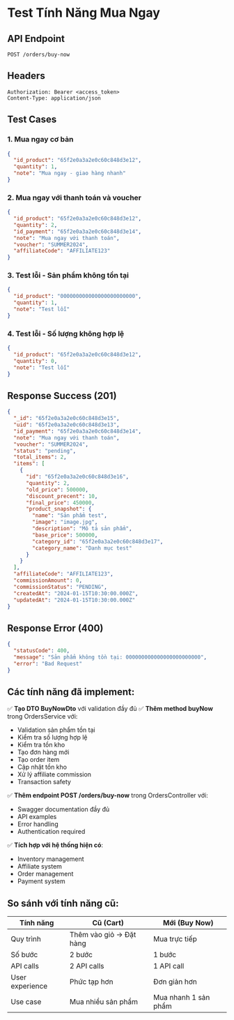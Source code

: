 # Test Tính Năng Mua Ngay

## API Endpoint
```
POST /orders/buy-now
```

## Headers
```
Authorization: Bearer <access_token>
Content-Type: application/json
```

## Test Cases

### 1. Mua ngay cơ bản
```json
{
  "id_product": "65f2e0a3a2e0c60c848d3e12",
  "quantity": 1,
  "note": "Mua ngay - giao hàng nhanh"
}
```

### 2. Mua ngay với thanh toán và voucher
```json
{
  "id_product": "65f2e0a3a2e0c60c848d3e12",
  "quantity": 2,
  "id_payment": "65f2e0a3a2e0c60c848d3e14",
  "note": "Mua ngay với thanh toán",
  "voucher": "SUMMER2024",
  "affiliateCode": "AFFILIATE123"
}
```

### 3. Test lỗi - Sản phẩm không tồn tại
```json
{
  "id_product": "000000000000000000000000",
  "quantity": 1,
  "note": "Test lỗi"
}
```

### 4. Test lỗi - Số lượng không hợp lệ
```json
{
  "id_product": "65f2e0a3a2e0c60c848d3e12",
  "quantity": 0,
  "note": "Test lỗi"
}
```

## Response Success (201)
```json
{
  "_id": "65f2e0a3a2e0c60c848d3e15",
  "uid": "65f2e0a3a2e0c60c848d3e13",
  "id_payment": "65f2e0a3a2e0c60c848d3e14",
  "note": "Mua ngay với thanh toán",
  "voucher": "SUMMER2024",
  "status": "pending",
  "total_items": 2,
  "items": [
    {
      "id": "65f2e0a3a2e0c60c848d3e16",
      "quantity": 2,
      "old_price": 500000,
      "discount_precent": 10,
      "final_price": 450000,
      "product_snapshot": {
        "name": "Sản phẩm test",
        "image": "image.jpg",
        "description": "Mô tả sản phẩm",
        "base_price": 500000,
        "category_id": "65f2e0a3a2e0c60c848d3e17",
        "category_name": "Danh mục test"
      }
    }
  ],
  "affiliateCode": "AFFILIATE123",
  "commissionAmount": 0,
  "commissionStatus": "PENDING",
  "createdAt": "2024-01-15T10:30:00.000Z",
  "updatedAt": "2024-01-15T10:30:00.000Z"
}
```

## Response Error (400)
```json
{
  "statusCode": 400,
  "message": "Sản phẩm không tồn tại: 000000000000000000000000",
  "error": "Bad Request"
}
```

## Các tính năng đã implement:

✅ **Tạo DTO BuyNowDto** với validation đầy đủ
✅ **Thêm method buyNow** trong OrdersService với:
- Validation sản phẩm tồn tại
- Kiểm tra số lượng hợp lệ
- Kiểm tra tồn kho
- Tạo đơn hàng mới
- Tạo order item
- Cập nhật tồn kho
- Xử lý affiliate commission
- Transaction safety

✅ **Thêm endpoint POST /orders/buy-now** trong OrdersController với:
- Swagger documentation đầy đủ
- API examples
- Error handling
- Authentication required

✅ **Tích hợp với hệ thống hiện có**:
- Inventory management
- Affiliate system
- Order management
- Payment system

## So sánh với tính năng cũ:

| Tính năng | Cũ (Cart) | Mới (Buy Now) |
|-----------|-----------|---------------|
| Quy trình | Thêm vào giỏ → Đặt hàng | Mua trực tiếp |
| Số bước | 2 bước | 1 bước |
| API calls | 2 API calls | 1 API call |
| User experience | Phức tạp hơn | Đơn giản hơn |
| Use case | Mua nhiều sản phẩm | Mua nhanh 1 sản phẩm |
